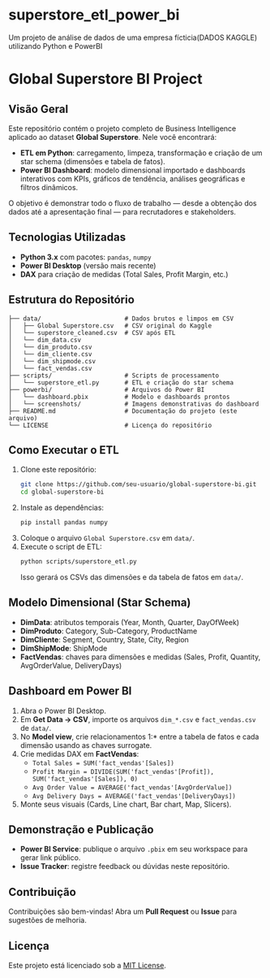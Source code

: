 # superstore_etl_power_bi
Um projeto de análise de dados de uma empresa fícticia(DADOS KAGGLE) utilizando Python e PowerBI 
# Global Superstore BI Project

## Visão Geral
Este repositório contém o projeto completo de Business Intelligence aplicado ao dataset **Global Superstore**. Nele você encontrará:  
- **ETL em Python**: carregamento, limpeza, transformação e criação de um star schema (dimensões e tabela de fatos).  
- **Power BI Dashboard**: modelo dimensional importado e dashboards interativos com KPIs, gráficos de tendência, análises geográficas e filtros dinâmicos.  

O objetivo é demonstrar todo o fluxo de trabalho — desde a obtenção dos dados até a apresentação final — para recrutadores e stakeholders.

## Tecnologias Utilizadas
- **Python 3.x** com pacotes: `pandas`, `numpy`  
- **Power BI Desktop** (versão mais recente)  
- **DAX** para criação de medidas (Total Sales, Profit Margin, etc.)


## Estrutura do Repositório
```
├── data/                       # Dados brutos e limpos em CSV
│   ├── Global Superstore.csv   # CSV original do Kaggle
│   └── superstore_cleaned.csv  # CSV após ETL
│   └── dim_data.csv
│   └── dim_produto.csv
│   └── dim_cliente.csv
│   └── dim_shipmode.csv
│   └── fact_vendas.csv
├── scripts/                    # Scripts de processamento
│   └── superstore_etl.py       # ETL e criação do star schema
├── powerbi/                    # Arquivos do Power BI
│   └── dashboard.pbix          # Modelo e dashboards prontos
│   └── screenshots/            # Imagens demonstrativas do dashboard
├── README.md                   # Documentação do projeto (este arquivo)
└── LICENSE                     # Licença do repositório
```

## Como Executar o ETL
1. Clone este repositório:  
   ```bash
   git clone https://github.com/seu-usuario/global-superstore-bi.git
   cd global-superstore-bi
   ```
2. Instale as dependências:  
   ```bash
   pip install pandas numpy
   ```
3. Coloque o arquivo `Global Superstore.csv` em `data/`.  
4. Execute o script de ETL:  
   ```bash
   python scripts/superstore_etl.py
   ```
   Isso gerará os CSVs das dimensões e da tabela de fatos em `data/`.

## Modelo Dimensional (Star Schema)
- **DimData**: atributos temporais (Year, Month, Quarter, DayOfWeek)  
- **DimProduto**: Category, Sub-Category, ProductName  
- **DimCliente**: Segment, Country, State, City, Region  
- **DimShipMode**: ShipMode  
- **FactVendas**: chaves para dimensões e medidas (Sales, Profit, Quantity, AvgOrderValue, DeliveryDays)

## Dashboard em Power BI
1. Abra o Power BI Desktop.  
2. Em **Get Data → CSV**, importe os arquivos `dim_*.csv` e `fact_vendas.csv` de `data/`.  
3. No **Model view**, crie relacionamentos 1:* entre a tabela de fatos e cada dimensão usando as chaves surrogate.  
4. Crie medidas DAX em **FactVendas**:  
   - `Total Sales = SUM('fact_vendas'[Sales])`  
   - `Profit Margin = DIVIDE(SUM('fact_vendas'[Profit]), SUM('fact_vendas'[Sales]), 0)`  
   - `Avg Order Value = AVERAGE('fact_vendas'[AvgOrderValue])`  
   - `Avg Delivery Days = AVERAGE('fact_vendas'[DeliveryDays])`  
5. Monte seus visuais (Cards, Line chart, Bar chart, Map, Slicers).  

## Demonstração e Publicação
- **Power BI Service**: publique o arquivo `.pbix` em seu workspace para gerar link público.  
- **Issue Tracker**: registre feedback ou dúvidas neste repositório.  

## Contribuição
Contribuições são bem-vindas! Abra um **Pull Request** ou **Issue** para sugestões de melhoria.

## Licença
Este projeto está licenciado sob a [MIT License](LICENSE).

